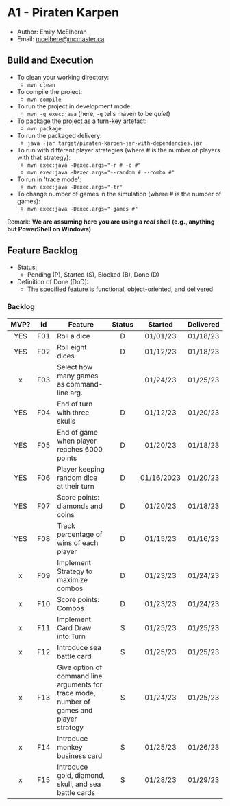 # A1 - Piraten Karpen

  * Author: Emily McElheran
  * Email: mcelhere@mcmaster.ca

## Build and Execution

  * To clean your working directory:
    * `mvn clean`
  * To compile the project:
    * `mvn compile`
  * To run the project in development mode:
    * `mvn -q exec:java` (here, `-q` tells maven to be _quiet_)
  * To package the project as a turn-key artefact:
    * `mvn package`
  * To run the packaged delivery:
    * `java -jar target/piraten-karpen-jar-with-dependencies.jar` 
  * To run with different player strategies (where # is the number of players with that strategy):
    * `mvn exec:java -Dexec.args="-r # -c #"`
    * `mvn exec:java -Dexec.args="--random # --combo #"`
  * To run in 'trace mode':
    * `mvn exec:java -Dexec.args="-tr"`
  * To change number of games in the simulation (where # is the number of games):
    * `mvn exec:java -Dexec.args="-games #"`


Remark: **We are assuming here you are using a _real_ shell (e.g., anything but PowerShell on Windows)**

## Feature Backlog

 * Status: 
   * Pending (P), Started (S), Blocked (B), Done (D)
 * Definition of Done (DoD):
   * The specified feature is functional, object-oriented, and delivered

### Backlog 

| MVP? | Id  | Feature  | Status  |  Started  | Delivered |
| :-:  |:-:  |---       | :-:     | :-:       | :-:       |
| YES   | F01 | Roll a dice |  D | 01/01/23 | 01/18/23 |
| YES   | F02 | Roll eight dices  |  D | 01/12/23  | 01/18/23 |
| x   | F03 | Select how many games as command-line arg.  |  | 01/24/23 | 01/25/23  |
| YES   | F04 | End of turn with three skulls | D | 01/12/23 | 01/20/23 |
| YES   | F05 | End of game when player reaches 6000 points| D | 01/20/23 | 01/18/23 |
| YES   | F06 | Player keeping random dice at their turn | D | 01/16/2023| 01/20/23 | 
| YES   | F07 | Score points: diamonds and coins | D | 01/20/23 | 01/18/23 |
| YES   | F08 | Track percentage of wins of each player | D | 01/15/23 | 01/16/23 |
| x   | F09 | Implement Strategy to maximize combos | D | 01/23/23 | 01/24/23 | 
| x   | F10 | Score points: Combos | D |01/23/23 | 01/24/23 |
| x   | F11 | Implement Card Draw into Turn | S | 01/25/23 | 01/25/23 |
| x   | F12 | Introduce sea battle card | S | 01/25/23 | 01/25/23 |
| x   | F13 | Give option of command line arguments for trace mode, number of games and player strategy | S | 01/24/23 | 01/25/23 |
| x   | F14 | Introduce monkey business card | S | 01/25/23 | 01/26/23 |
| x   | F15 | Introduce gold, diamond, skull, and sea battle cards | S | 01/28/23 | 01/29/23 |

